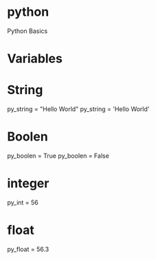 # python
Python Basics
# Variables

# String
py_string = "Hello World"
py_string = 'Hello World'

# Boolen
py_boolen = True
py_boolen = False

# integer
py_int = 56

# float

py_float = 56.3
